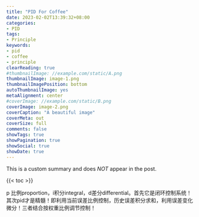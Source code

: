 ```yaml
---
title: "PID For Coffee"
date: 2023-02-02T13:39:32+08:00
categories:
- PID
tags:
- Principle
keywords:
- pid
- coffee
- principle
clearReading: true
#thumbnailImage: //example.com/static/A.png
thumbnailImage: image-1.png
thumbnailImagePosition: bottom
autoThumbnailImage: yes
metaAlignment: center
#coverImage: //example.com/static/B.png
coverImage: image-2.png
coverCaption: "A beautiful image"
coverMeta: out
coverSize: full
comments: false
showTags: true
showPagination: true
showSocial: true
showDate: true
---
```


This is a custom summary and does *NOT* appear in the post.
<!--more-->

{{< toc >}}

p 比例proportion，i积分integral，d差分differential。首先它是闭环控制系统！其次pid才是精髓！即利用当前误差比例控制，历史误差积分求和，利用误差变化微分！三者结合按权重比例调节控制！
